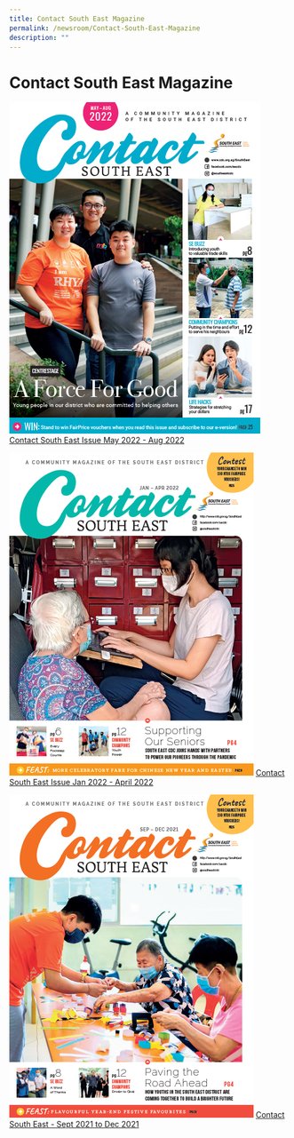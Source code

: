 ```yaml
---
title: Contact South East Magazine
permalink: /newsroom/Contact-South-East-Magazine
description: ""
---
```

Contact South East Magazine
===

![CSE May to Aug 2022](/images/NewsRoom/CSE/CSE%20May%20to%20Aug%202022%20-%20Cover%20page.png)
[Contact South East Issue May 2022 - Aug 2022](https://www.cdc.gov.sg/flipbook/southeast/2022/contact-se-may-aug-2022/index.html#p=4)

![Contact South East Issue Jan 2022 to April 2022](/images/NewsRoom/CSE/CSE%20Jan-Apr%202021%20-%20Cover%20Page.png)
[Contact South East Issue Jan 2022 - April 2022](https://www.cdc.gov.sg/flipbook/southeast/contact-se-jan-apr-2022/index.html#p=1)



![](/images/NewsRoom/CSE/CSE%20Sep-Dec%202021%20-%20Cover%20Page.png)
[Contact South East - Sept 2021 to Dec 2021](https://www.cdc.gov.sg/flipbook/southeast/flipbook/contact-se-sep-dec-2021/index.html#p=1)